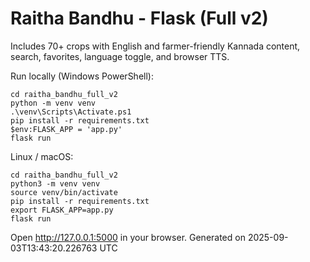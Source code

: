# Raitha Bandhu - Flask (Full v2)

Includes 70+ crops with English and farmer-friendly Kannada content, search, favorites, language toggle, and browser TTS.

Run locally (Windows PowerShell):
```
cd raitha_bandhu_full_v2
python -m venv venv
.\venv\Scripts\Activate.ps1
pip install -r requirements.txt
$env:FLASK_APP = 'app.py'
flask run
```

Linux / macOS:
```
cd raitha_bandhu_full_v2
python3 -m venv venv
source venv/bin/activate
pip install -r requirements.txt
export FLASK_APP=app.py
flask run
```

Open http://127.0.0.1:5000 in your browser.
Generated on 2025-09-03T13:43:20.226763 UTC
